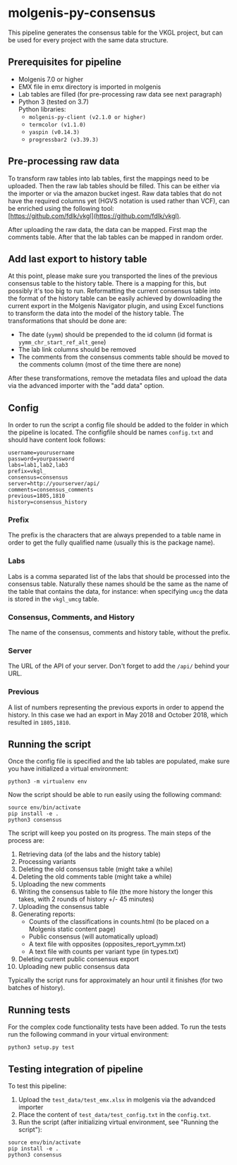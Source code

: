 # molgenis-py-consensus
This pipeline generates the consensus table for the VKGL project, but can be used for every project
with the same data structure.

## Prerequisites for pipeline
- Molgenis 7.0 or higher
- EMX file in emx directory is imported in molgenis
- Lab tables are filled (for pre-processing raw data see next paragraph)
- Python 3 (tested on 3.7)  
  Python libraries: 
  - `molgenis-py-client (v2.1.0 or higher)`
  - `termcolor (v1.1.0)`
  - `yaspin (v0.14.3)`
  - `progressbar2 (v3.39.3)`

## Pre-processing raw data
To transform raw tables into lab tables, first the mappings need to be uploaded. Then the raw
lab tables should be filled. This can be either via the importer or via the amazon bucket ingest.
Raw data tables that do not have the required columns yet (HGVS notation is used rather than VCF),
can be enriched using the following tool:  
[https://github.com/fdlk/vkgl](https://github.com/fdlk/vkgl).  

After uploading the raw data, the data can be mapped. First map the comments table. After that the
lab tables can be mapped in random order.

## Add last export to history table
At this point, please make sure you transported the lines of the previous consensus table to the
history table. There is a mapping for this, but possibly it's too big to run. Reformatting the 
current consensus table into the format of the history table can be easily achieved by downloading
the current export in the Molgenis Navigator plugin, and using Excel functions to transform the data
into the model of the history table. The transformations that should be done are: 
- The date (`yymm`) should be prepended to the id column (id format is `yymm_chr_start_ref_alt_gene`)
- The lab link columns should be removed
- The comments from the consensus comments table should be moved to the comments column (most of the time there are 
none)  

After these transformations, remove the metadata files and upload the data via the advanced importer 
with the "add data" option. 

## Config
In order to run the script a config file should be added to the folder in which the pipeline is
located. The configfile should be names `config.txt` and should have content look follows:
```
username=yourusername
password=yourpassword
labs=lab1,lab2,lab3
prefix=vkgl_
consensus=consensus
server=http://yourserver/api/
comments=consensus_comments
previous=1805,1810
history=consensus_history
```

### Prefix
The prefix is the characters that are always prepended to a table name in order to get the fully
qualified name (usually this is the package name).

### Labs
Labs is a comma separated list of the labs that should be processed into the consensus table. 
Naturally these names should be the same as the name of the table that contains the data, for 
instance: when specifying `umcg` the data is stored in the `vkgl_umcg` table. 

### Consensus, Comments, and History
The name of the consensus, comments and history table, without the prefix.

### Server
The URL of the API of your server. Don't forget to add the `/api/` behind your URL.

### Previous
A list of numbers representing the previous exports in order to append the history. In this case
we had an export in May 2018 and October 2018, which resulted in `1805,1810`. 

## Running the script
Once the config file is specified and the lab tables are populated, make sure you have initialized 
a virtual environment:
```
python3 -m virtualenv env
```

Now the script should be able to run easily using the following command:
```
source env/bin/activate
pip install -e .
python3 consensus
```
The script will keep you posted on its progress. The main steps of the process are:
1. Retrieving data (of the labs and the history table)
2. Processing variants
3. Deleting the old consensus table (might take a while)
4. Deleting the old comments table (might take a while)
5. Uploading the new comments 
6. Writing the consensus table to file (the more history the longer this takes, with 2 rounds of history +/- 45 minutes)
7. Uploading the consensus table
8. Generating reports:
    - Counts of the classifications in counts.html (to be placed on a Molgenis static content page)
    - Public consensus (will automatically upload)
    - A text file with opposites (opposites_report_yymm.txt)
    - A text file with counts per variant type (in types.txt)
9. Deleting current public consensus export
10. Uploading new public consensus data

Typically the script runs for approximately an hour until it finishes (for two batches of history).

## Running tests
For the complex code functionality tests have been added. To run the tests run the following command
in your virtual environment:
```
python3 setup.py test
```

## Testing integration of pipeline
To test this pipeline:
1. Upload the `test_data/test_emx.xlsx` in molgenis via the advandced importer
2. Place the content of `test_data/test_config.txt` in the `config.txt`.
3. Run the script (after initializing virtual environment, see "Running the script"):
```
source env/bin/activate
pip install -e .
python3 consensus
```